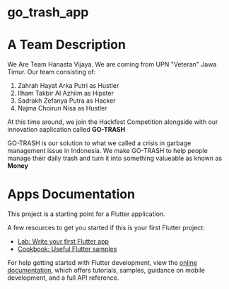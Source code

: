 # go_trash_app

# A Team Description
We Are Team Hanasta Vijaya. We are coming from UPN "Veteran" Jawa Timur.
Our team consisting of:
1. Zahrah Hayat Arka Putri as Hustler
2. Ilham Takbir Al Azhiim as Hipster
3. Sadrakh Zefanya Putra as Hacker
4. Najma Choirun Nisa as Hustler

At this time around, we join the Hackfest Competition alongside with our innovation aaplication called
**GO-TRASH**

GO-TRASH is our solution to what we called a crisis in garbage management issue in Indonesia. We make GO-TRASH 
to help people manage their daily trash and turn it into something valueable as known as **Money**

# Apps Documentation


This project is a starting point for a Flutter application.

A few resources to get you started if this is your first Flutter project:

- [Lab: Write your first Flutter app](https://docs.flutter.dev/get-started/codelab)
- [Cookbook: Useful Flutter samples](https://docs.flutter.dev/cookbook)

For help getting started with Flutter development, view the
[online documentation](https://docs.flutter.dev/), which offers tutorials,
samples, guidance on mobile development, and a full API reference.

